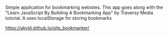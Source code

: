 Simple application for bookmarking webistes. 
This app goes along with the "Learn JavaScript By Building A Bookmarking App" by Traversy Media tutorial. 
It uses localStorage for storing bookmarks 


https://akyjd.github.io/site_bookmarker/
